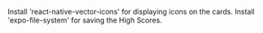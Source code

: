 Install 'react-native-vector-icons' for displaying icons on the cards.
Install 'expo-file-system' for saving the High Scores.
